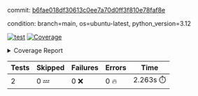 commit: [b6fae018df30613c0ee7a70d0ff3f810e78faf8e](https://github.com/rcmdnk/boto3-session/tree/b6fae018df30613c0ee7a70d0ff3f810e78faf8e)

condition: branch=main, os=ubuntu-latest, python_version=3.12

[![test](https://github.com/rcmdnk/boto3-session/actions/workflows/test.yml/badge.svg)](https://github.com/rcmdnk/boto3-session/actions/runs/14987569370)
<a href="https://github.com/rcmdnk/boto3-session/blob/b6fae018df30613c0ee7a70d0ff3f810e78faf8e/README.md"><img alt="Coverage" src="https://img.shields.io/badge/Coverage-47%25-orange.svg" /></a><details><summary>Coverage Report </summary><table><tr><th>File</th><th>Stmts</th><th>Miss</th><th>Cover</th><th>Missing</th></tr><tbody><tr><td colspan="5"><b>src/boto3_session</b></td></tr><tr><td>&nbsp; &nbsp;<a href="https://github.com/rcmdnk/boto3-session/blob/b6fae018df30613c0ee7a70d0ff3f810e78faf8e/src/boto3_session/session.py">session.py</a></td><td>59</td><td>34</td><td>42%</td><td><a href="https://github.com/rcmdnk/boto3-session/blob/b6fae018df30613c0ee7a70d0ff3f810e78faf8e/src/boto3_session/session.py#L15-L18">15&ndash;18</a>, <a href="https://github.com/rcmdnk/boto3-session/blob/b6fae018df30613c0ee7a70d0ff3f810e78faf8e/src/boto3_session/session.py#L60">60</a>, <a href="https://github.com/rcmdnk/boto3-session/blob/b6fae018df30613c0ee7a70d0ff3f810e78faf8e/src/boto3_session/session.py#L68-L70">68&ndash;70</a>, <a href="https://github.com/rcmdnk/boto3-session/blob/b6fae018df30613c0ee7a70d0ff3f810e78faf8e/src/boto3_session/session.py#L73-L97">73&ndash;97</a>, <a href="https://github.com/rcmdnk/boto3-session/blob/b6fae018df30613c0ee7a70d0ff3f810e78faf8e/src/boto3_session/session.py#L100-L122">100&ndash;122</a>, <a href="https://github.com/rcmdnk/boto3-session/blob/b6fae018df30613c0ee7a70d0ff3f810e78faf8e/src/boto3_session/session.py#L125-L129">125&ndash;129</a>, <a href="https://github.com/rcmdnk/boto3-session/blob/b6fae018df30613c0ee7a70d0ff3f810e78faf8e/src/boto3_session/session.py#L132-L133">132&ndash;133</a>, <a href="https://github.com/rcmdnk/boto3-session/blob/b6fae018df30613c0ee7a70d0ff3f810e78faf8e/src/boto3_session/session.py#L136-L137">136&ndash;137</a></td></tr><tr><td><b>TOTAL</b></td><td><b>64</b></td><td><b>34</b></td><td><b>47%</b></td><td>&nbsp;</td></tr></tbody></table></details>

| Tests | Skipped | Failures | Errors | Time |
| ----- | ------- | -------- | -------- | ------------------ |
| 2 | 0 :zzz: | 0 :x: | 0 :fire: | 2.263s :stopwatch: |

